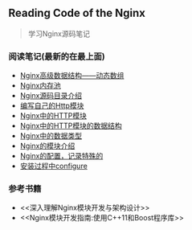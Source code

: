## Reading Code of the Nginx

> 学习Nginx源码笔记


### 阅读笔记(最新的在最上面)

* [Nginx高级数据结构——动态数组](notes/20190409_ngx_array_t.md)
* [Nginx内存池](notes/20190409_ngx_pool_t.md)
* [Nginx源码目录介绍](notes/20190408_nginx_src_struct.md)
* [编写自己的Http模块](notes/20190408_nginx_http_module_dev.md)
* [Nginx中的HTTP模块](notes/20190222_nginx_http_module.md)
* [Nginx中的HTTP模块的数据结构](notes/20190214_nginx_module_struct.md)
* [Nginx中的数据类型](notes/20190212_nginx_data_struct.md)
* [Nginx的模块介绍](notes/20190201_nginx_modules.md)
* [Nginx的配置，记录特殊的](notes/20190201_nginx_conf.md)
* [安装过程中configure](notes/20190131_configure.md)


### 参考书籍

* <<深入理解Nginx模块开发与架构设计>>
* <<Nginx模块开发指南:使用C++11和Boost程序库>>
